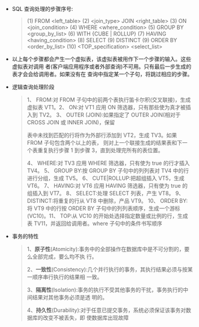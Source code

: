 - SQL 查询处理的步骤序号:

  > (1) FROM <left_table>
  > (2) <join_type> JOIN <right_table> 
  > (3) ON <join_condition>
  > (4) WHERE <where_condition>
  > (5) GROUP BY <group_by_list>
  > (6) WITH {CUBE | ROLLUP}
  > (7) HAVING <having_condition> 
  > (8) SELECT
  > (9) DISTINCT
  > (9) ORDER BY <order_by_list>
  > (10) <TOP_specification> <select_list>

- 以上每个步骤都会产生一个虚拟表，该虚拟表被用作下一个步骤的输入。这些虚拟表对调用 者(客户端应用程序或者外部查询)不可用。只有最后一步生成的表才会会给调用者。如果没有在 查询中指定某一个子句，将跳过相应的步骤。

- 逻辑查询处理阶段

  >1、 FROM:对 FROM 子句中的前两个表执行笛卡尔积(交叉联接)，生成虚拟表 VT1。2、 ON:对 VT1 应用 ON 筛选器，只有那些使为真才被插入到 TV2。
  >3、 OUTER (JOIN):如果指定了 OUTER JOIN(相对于 CROSS JOIN 或 INNER JOIN)，保留
  >
  >表中未找到匹配的行将作为外部行添加到 VT2，生成 TV3。如果 FROM 子句包含两个以上的表， 则对上一个联接生成的结果表和下一个表重复执行步骤 1 到步骤 3，直到处理完所有的表位置。
  >
  >4、 WHERE:对 TV3 应用 WHERE 筛选器，只有使为 true 的行才插入 TV4。
  >5、 GROUP BY:按 GROUP BY 子句中的列列表对 TV4 中的行进行分组，生成 TV5。
  >6、 CUTE|ROLLUP:把超组插入 VT5，生成 VT6。
  >7、 HAVING:对 VT6 应用 HAVING 筛选器，只有使为 true 的组插入到 VT7。
  >8、 SELECT:处理 SELECT 列表，产生 VT8。
  >9、 DISTINCT:将重复的行从 VT8 中删除，产品 VT9。
  >10、 ORDER BY:将 VT9 中的行按 ORDER BY 子句中的列列表顺序，生成一个游标(VC10)。11、 TOP:从 VC10 的开始处选择指定数量或比例的行，生成表 TV11，并返回给调用者。where 子句中的条件书写顺序

- 事务的特性

  >1、**原子性**(Atomicity):事务中的全部操作在数据库中是不可分割的，要么全部完成，要么均不执 行。
  >
  >2、**一致性**(Consistency):几个并行执行的事务，其执行结果必须与按某一顺序串行执行的结果相 一致。
  >
  >3、**隔离性**(Isolation):事务的执行不受其他事务的干扰，事务执行的中间结果对其他事务必须是透 明的。
  >
  >4、**持久性**(Durability):对于任意已提交事务，系统必须保证该事务对数据库的改变不被丢失，即 使数据库出现故障